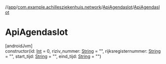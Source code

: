 //[app](../../../index.md)/[com.example.achillesziekenhuis.network](../index.md)/[ApiAgendaslot](index.md)/[ApiAgendaslot](-api-agendaslot.md)

# ApiAgendaslot

[androidJvm]\
constructor(id: [Int](https://kotlinlang.org/api/latest/jvm/stdlib/kotlin/-int/index.html) = 0, riziv_nummer: [String](https://kotlinlang.org/api/latest/jvm/stdlib/kotlin/-string/index.html) = &quot;&quot;, rijksregisternummer: [String](https://kotlinlang.org/api/latest/jvm/stdlib/kotlin/-string/index.html) = &quot;&quot;, start_tijd: [String](https://kotlinlang.org/api/latest/jvm/stdlib/kotlin/-string/index.html) = &quot;&quot;, eind_tijd: [String](https://kotlinlang.org/api/latest/jvm/stdlib/kotlin/-string/index.html) = &quot;&quot;)
